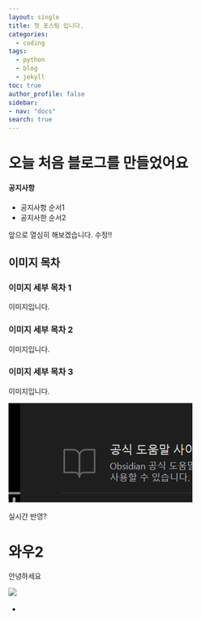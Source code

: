 ```yaml
---
layout: single
title: 첫 포스팅 입니다.
categories:
  - coding
tags:
  - python
  - blog
  - jekyll
toc: true
author_profile: false
sidebar:
- nav: "docs"
search: true
---
```


# 오늘 처음 블로그를 만들었어요

<div class="notice--warning">
<h4>공지사항</h4>
<ul>
	<li>공지사항 순서1</li>
	<li>공지사한 순서2</li>
</ul>
</div>
앞으로 열심히 해보겠습니다.
	수정!!

## 이미지 목차
### 이미지 세부 목차 1
이미지입니다.

### 이미지 세부 목차 2
이미지입니다.

### 이미지 세부 목차 3
이미지입니다.

![](../images/image1.png) 

실시간 반영?

# 와우2
안녕하세요








![](../image/Pasted%image%2020240315191148.png)


-

